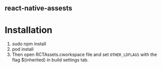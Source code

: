 ## react-native-assests

# Installation


1. sudo npm install
2. pod install
3. Then open RCTAssets.cworkspace file and set `OTHER_LDFLAGS` with the flag $(inherited) in build settings tab. 
